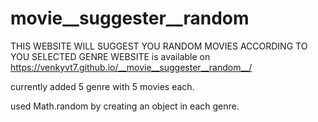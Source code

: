 # __movie__suggester__random__
THIS WEBSITE WILL SUGGEST YOU RANDOM MOVIES ACCORDING TO YOU SELECTED GENRE
WEBSITE is available on https://venkyvt7.github.io/__movie__suggester__random__/

currently added 5 genre with 5 movies each. 

used Math.random by creating an object in each genre.
